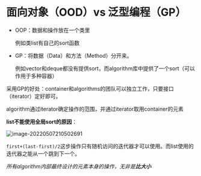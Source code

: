 # 面向对象（OOD）vs 泛型编程（GP）

* OOP：数据和操作放在一个类里

  例如类list有自己的sort函数

* GP：将数据（Data）和方法（Method）分开来。

  例如vector和deque都没有提供sort，而algorithm库中提供了一个sort（可以作用于多种容器）

采用GP的好处：container和algorithms的团队可以独立工作，只要接口（iterator）定好即可。

algorithm通过iterator确定操作的范围，并通过iterator取用container的元素

**list不能使用全局sort的原因**：

![image-20220507210502691](https://michael-picgo.obs.cn-east-3.myhuaweicloud.com/image-20220507210502691.png)

`first+(last-first)/2`这步操作只有随机访问的迭代器才可以使用。而list使用的迭代器之能从一个跳到下一个。

*所有algorithm内部最终设计的元素本身的操作，无非是**比大小***

